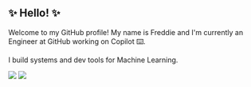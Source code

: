 ## :sparkles: Hello! :sparkles:

Welcome to my GitHub profile! My name is Freddie and I'm currently an Engineer at GitHub working on Copilot ⌨️.

I build systems and dev tools for Machine Learning.


<a href="https://www.linkedin.com/in/frederickvargus"><img src="https://img.shields.io/badge/LinkedIn-0077B5?style=for-the-badge&logo=linkedin&logoColor=white"/></a> <a href="https://www.twitter.com/freddie_v4"><img src="https://img.shields.io/badge/Twitter-1DA1F2?style=for-the-badge&logo=twitter&logoColor=white"/></a>

